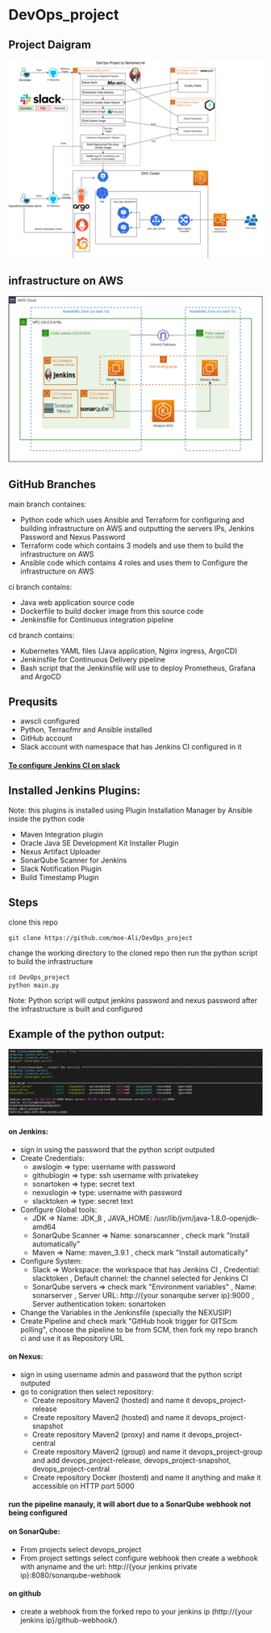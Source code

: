 # DevOps_project

## Project Daigram
![project](https://github.com/moe-Ali/DevOps_project/blob/main/screenshots/Project_Diagram.png)
## infrastructure on AWS
![aws_infra](https://github.com/moe-Ali/DevOps_project/blob/main/screenshots/aws_public.png)

## GitHub Branches
main branch containes:
- Python code which uses Ansible and Terraform for configuring and building infrastructure on AWS and outputting the servers IPs, Jenkins Password and Nexus Password
- Terraform code which contains 3 models and use them to build the infrastructure on AWS
- Ansible code which contains 4 roles and uses them to Configure the infrastructure on AWS

ci branch contains:
- Java web application source code
- Dockerfile to build docker image from this source code
- Jenkinsfile for Continuous integration pipeline

cd branch contains:
- Kubernetes YAML files (Java application, Nginx ingress, ArgoCD)
- Jenkinsfile for Continuous Delivery pipeline
- Bash script that the Jenkinsfile will use to deploy Prometheus, Grafana and ArgoCD
## Prequsits
- awscli configured
- Python, Terraofmr and Ansible installed
- GitHub account
- Slack account with namespace that has Jenkins CI configured in it 
#### [To configure Jenkins CI on slack](https://slack.com/apps/A0F7VRFKN-jenkins-ci)
## Installed Jenkins Plugins:
Note: this plugins is installed using Plugin Installation Manager by Ansible inside the python code
- Maven Integration plugin
- Oracle Java SE Development Kit Installer Plugin
- Nexus Artifact Uploader
- SonarQube Scanner for Jenkins
- Slack Notification Plugin
- Build Timestamp Plugin

## Steps
clone this repo
```
git clone https://github.com/moe-Ali/DevOps_project
```
change the working directory to the cloned repo then run the python script to build the infrastructure
```
cd DevOps_project
python main.py
```
Note: Python script will output jenkins password and nexus password after the infrastructure is built and configured
## Example of the python output:
![output](https://github.com/moe-Ali/DevOps_project/blob/main/screenshots/final.png)
#### on Jenkins:
- sign in using the password that the python script outputed
- Create Credentials:
    - awslogin => type: username with password
    - githublogin => type: ssh username with privatekey
    - sonartoken => type: secret text
    - nexuslogin => type: username with password
    - slacktoken => type: secret text
- Configure Global tools:
    - JDK => Name: JDK_8 , JAVA_HOME: /usr/lib/jvm/java-1.8.0-openjdk-amd64
    - SonarQube Scanner => Name: sonarscanner , check mark "Install automatically"
    - Maven => Name: maven_3.9.1 , check mark "Install automatically"
- Configure System:
    - Slack => Workspace: the workspace that has Jenkins CI , Credential: slacktoken , Default channel: the channel selected for Jenkins CI
    - SonarQube servers => check mark "Environment variables" , Name: sonarserver , Server URL: http://{your sonarqube server ip}:9000 , Server authentication token: sonartoken
- Change the Variables in the Jenkinsfile (specially the NEXUSIP)
- Create Pipeline and check mark "GitHub hook trigger for GITScm polling", choose the pipeline to be from SCM, then fork my repo branch ci and use it as Repository URL
#### on Nexus:
- sign in using username admin and password that the python script outputed
- go to conigration then select repository:
    - Create repository Maven2 (hosted) and name it devops_project-release
    - Create repository Maven2 (hosted) and name it devops_project-snapshot
    - Create repository Maven2 (proxy) and name it devops_project-central
    - Create repository Maven2 (group) and name it devops_project-group and add devops_project-release, devops_project-snapshot, devops_project-central
    - Create repository Docker (hosterd) and name it anything and make it accessible on HTTP port 5000

#### run the pipeline manauly, it will abort due to a SonarQube webhook not being configured
#### on SonarQube:
- From projects select devops_project
- From project settings select configure webhook then create a webhook with anyname and the url: http://{your jenkins private ip}:8080/sonarqube-webhook

#### on github 
- create a webhook from the forked repo to your jenkins ip (http://{your jenkins ip}/github-webhook/)